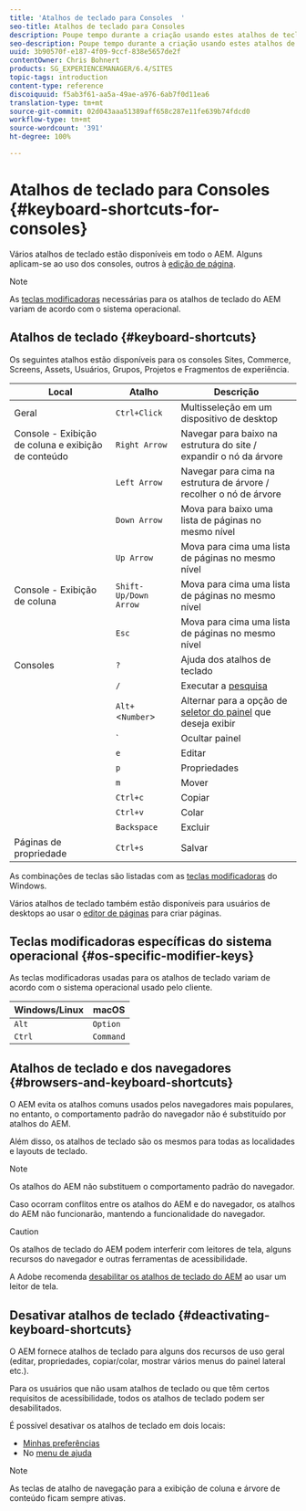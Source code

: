 ```yaml
---
title: 'Atalhos de teclado para Consoles  '
seo-title: Atalhos de teclado para Consoles
description: Poupe tempo durante a criação usando estes atalhos de teclado
seo-description: Poupe tempo durante a criação usando estes atalhos de teclado
uuid: 3b90570f-e187-4f09-9ccf-838e5657de2f
contentOwner: Chris Bohnert
products: SG_EXPERIENCEMANAGER/6.4/SITES
topic-tags: introduction
content-type: reference
discoiquuid: f5ab3f61-aa5a-49ae-a976-6ab7f0d11ea6
translation-type: tm+mt
source-git-commit: 02d043aaa51389aff658c287e11fe639b74fdcd0
workflow-type: tm+mt
source-wordcount: '391'
ht-degree: 100%

---
```



# Atalhos de teclado para Consoles  {#keyboard-shortcuts-for-consoles}

Vários atalhos de teclado estão disponíveis em todo o AEM. Alguns aplicam-se ao uso dos consoles, outros à [edição de página](/help/sites-authoring/page-authoring-keyboard-shortcuts.md).

>[!NOTE]
>
>As [teclas modificadoras](/help/sites-authoring/keyboard-shortcuts.md#os-specific-modifier-keys) necessárias para os atalhos de teclado do AEM variam de acordo com o sistema operacional.

## Atalhos de teclado {#keyboard-shortcuts}

Os seguintes atalhos estão disponíveis para os consoles Sites, Commerce, Screens, Assets, Usuários, Grupos, Projetos e Fragmentos de experiência.

| Local | Atalho | Descrição |
|---|---|---|
| Geral | `Ctrl+Click` | Multisseleção em um dispositivo de desktop |
| Console - Exibição de coluna e exibição de conteúdo | `Right Arrow` | Navegar para baixo na estrutura do site / expandir o nó da árvore |
|  | `Left Arrow` | Navegar para cima na estrutura de árvore / recolher o nó de árvore |
|  | `Down Arrow` | Mova para baixo uma lista de páginas no mesmo nível |
|  | `Up Arrow` | Mova para cima uma lista de páginas no mesmo nível |
| Console - Exibição de coluna | `Shift-Up/Down Arrow` | Mova para cima uma lista de páginas no mesmo nível |
|  | `Esc` | Mova para cima uma lista de páginas no mesmo nível |
| Consoles | `?` | Ajuda dos atalhos de teclado |
|  | `/` | Executar a [pesquisa](/help/sites-authoring/search.md) |
|  | `Alt+`&lt;`Number`> | Alternar para a opção de [seletor do painel](/help/sites-authoring/basic-handling.md#rail-selector) que deseja exibir |
|  | &grave; | Ocultar painel |
|  | `e` | Editar |
|  | `p` | Propriedades |
|  | `m` | Mover |
|  | `Ctrl+c` | Copiar |
|  | `Ctrl+v` | Colar |
|  | `Backspace` | Excluir |
| Páginas de propriedade | `Ctrl+s` | Salvar |

As combinações de teclas são listadas com as [teclas modificadoras](/help/sites-authoring/keyboard-shortcuts.md#os-specific-modifier-keys) do Windows.

Vários atalhos de teclado também estão disponíveis para usuários de desktops ao usar o [editor de páginas](/help/sites-authoring/page-authoring-keyboard-shortcuts.md) para criar páginas.

## Teclas modificadoras específicas do sistema operacional {#os-specific-modifier-keys}

As teclas modificadoras usadas para os atalhos de teclado variam de acordo com o sistema operacional usado pelo cliente.

| Windows/Linux | macOS |
|---|---|
| `Alt` | `Option` |
| `Ctrl` | `Command` |

## Atalhos de teclado e dos navegadores {#browsers-and-keyboard-shortcuts}

O AEM evita os atalhos comuns usados pelos navegadores mais populares, no entanto, o comportamento padrão do navegador não é substituído por atalhos do AEM.

Além disso, os atalhos de teclado são os mesmos para todas as localidades e layouts de teclado.

>[!NOTE]
>
>Os atalhos do AEM não substituem o comportamento padrão do navegador.
>
>Caso ocorram conflitos entre os atalhos do AEM e do navegador, os atalhos do AEM não funcionarão, mantendo a funcionalidade do navegador.

>[!CAUTION]
>
>Os atalhos de teclado do AEM podem interferir com leitores de tela, alguns recursos do navegador e outras ferramentas de acessibilidade.
>
>A Adobe recomenda [desabilitar os atalhos de teclado do AEM](/help/sites-authoring/keyboard-shortcuts.md#deactivating-keyboard-shortcuts) ao usar um leitor de tela.

## Desativar atalhos de teclado {#deactivating-keyboard-shortcuts}

O AEM fornece atalhos de teclado para alguns dos recursos de uso geral (editar, propriedades, copiar/colar, mostrar vários menus do painel lateral etc.).

Para os usuários que não usam atalhos de teclado ou que têm certos requisitos de acessibilidade, todos os atalhos de teclado podem ser desabilitados.

É possível desativar os atalhos de teclado em dois locais:

* [Minhas preferências](/help/sites-authoring/user-properties.md#my-preferences)
* No [menu de ajuda](/help/sites-authoring/basic-handling.md#accessing-help)

>[!NOTE]
>
>As teclas de atalho de navegação para a exibição de coluna e árvore de conteúdo ficam sempre ativas.

